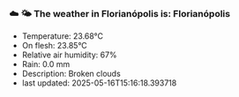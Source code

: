 ### ☁️ 🌤️  The weather in Florianópolis is: Florianópolis

- Temperature: 23.68°C
- On flesh: 23.85°C
- Relative air humidity: 67%
- Rain: 0.0 mm
- Description: Broken clouds
- last updated: 2025-05-16T15:16:18.393718
